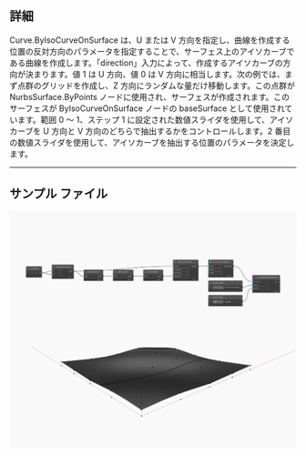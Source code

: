 ## 詳細
Curve.ByIsoCurveOnSurface は、U または V 方向を指定し、曲線を作成する位置の反対方向のパラメータを指定することで、サーフェス上のアイソカーブである曲線を作成します。「direction」入力によって、作成するアイソカーブの方向が決まります。値 1 は U 方向、値 0 は V 方向に相当します。次の例では、まず点群のグリッドを作成し、Z 方向にランダムな量だけ移動します。この点群が NurbsSurface.ByPoints ノードに使用され、サーフェスが作成されます。このサーフェスが ByIsoCurveOnSurface ノードの baseSurface として使用されています。範囲 0 ～ 1、ステップ 1 に設定された数値スライダを使用して、アイソカーブを U 方向と V 方向のどちらで抽出するかをコントロールします。2 番目の数値スライダを使用して、アイソカーブを抽出する位置のパラメータを決定します。
___
## サンプル ファイル

![ByIsoCurveOnSurface](./Autodesk.DesignScript.Geometry.Curve.ByIsoCurveOnSurface_img.jpg)

